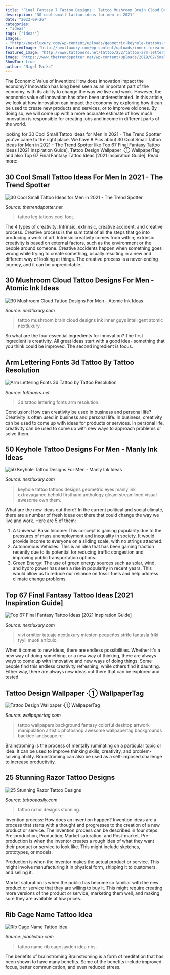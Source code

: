 ```yaml
---
title: "Final Fantasy 7 Tattoo Designs : Tattoo Mushroom Brain Cloud Designs Ink Inner Guys Intelligent Atomic Nextluxury"
description: "30 cool small tattoo ideas for men in 2021"
date: "2022-09-26"
categories:
- "ideas"
tags: ["ideas"]
images:
- "http://nextluxury.com/wp-content/uploads/geometric-keyhole-tattoos-for-guys-on-forearms.jpg"
featuredImage: "http://nextluxury.com/wp-content/uploads/inner-forearm-guys-mushroom-cloud-tattoo-designs.jpg"
featured_image: "http://www.tattooers.net/tattoo/252/tattoo-arm-lettering-fonts-3d.jpg"
image: "https://www.thetrendspotter.net/wp-content/uploads/2019/02/Small-Leg-Tattoo.jpg"
ShowToc: true
author: "Nigel Marks"
---
```



The Economic Value of Invention: How does innovation impact the economy?
Innovation has long been seen as an important part of the economy, with its ability to change the way we live and work. However, the economic value of innovation has often been underestimated. In this article, we look at how innovation can impact the economy by exploring how it can be used to create new products and services, or to improve old ones. By doing so, we will come up with a more accurate estimate of how much innovation is responsible for creating jobs and income in different parts of the world.

	

		
looking for 30 Cool Small Tattoo Ideas for Men in 2021 - The Trend Spotter you've came to the right place. We have 8 Pics about 30 Cool Small Tattoo Ideas for Men in 2021 - The Trend Spotter like Top 67 Final Fantasy Tattoo Ideas [2021 Inspiration Guide], Tattoo Design Wallpaper ·① WallpaperTag and also Top 67 Final Fantasy Tattoo Ideas [2021 Inspiration Guide]. Read more:
		
    
## 30 Cool Small Tattoo Ideas For Men In 2021 - The Trend Spotter

<img loading=lazy src="https://www.thetrendspotter.net/wp-content/uploads/2019/02/Small-Leg-Tattoo.jpg" onerror="this.onerror=null;this.src='https://tse4.mm.bing.net/th?id=OIP.rs7xOgj3y73xv7-KPkoIXgAAAA&amp;pid=15.1';" alt="30 Cool Small Tattoo Ideas for Men in 2021 - The Trend Spotter">

_Source: thetrendspotter.net_

>tattoo leg tattoos cool foot. 

	

The 4 types of creativity: Intrinsic, extrinsic, creative accident, and creative process.
Creative process is the sum total of all the steps that go into producing a work of art. Intrinsic creativity comes from within; extrinsic creativity is based on external factors, such as the environment or the people around someone. Creative accidents happen when something goes wrong while trying to create something, usually resulting in a new and different way of looking at things. The creative process is a never-ending journey, and it can be unpredictable.

    
## 30 Mushroom Cloud Tattoo Designs For Men - Atomic Ink Ideas

<img loading=lazy src="http://nextluxury.com/wp-content/uploads/inner-forearm-guys-mushroom-cloud-tattoo-designs.jpg" onerror="this.onerror=null;this.src='https://tse1.mm.bing.net/th?id=OIP.pCL4oIbJHHNZcCyAylzNjAHaHa&amp;pid=15.1';" alt="30 Mushroom Cloud Tattoo Designs For Men - Atomic Ink Ideas">

_Source: nextluxury.com_

>tattoo mushroom brain cloud designs ink inner guys intelligent atomic nextluxury. 

	

So what are the four essential ingredients for innovation? The first ingredient is creativity. All great ideas start with a good idea- something that you think could be improved. The second ingredient is focus.

    
## Arm Lettering Fonts 3d Tattoo By Tattoo Resolution

<img loading=lazy src="http://www.tattooers.net/tattoo/252/tattoo-arm-lettering-fonts-3d.jpg" onerror="this.onerror=null;this.src='https://tse2.mm.bing.net/th?id=OIP.JkgSKExMPvbv-HzUuc9CsgHaJ4&amp;pid=15.1';" alt="Arm Lettering Fonts 3d Tattoo by Tattoo Resolution">

_Source: tattooers.net_

>3d tattoo lettering fonts arm resolution. 

	

Conclusion: How can creativity be used in business and personal life?
Creativity is often used in business and personal life. In business, creativity can be used to come up with ideas for products or services. In personal life, creativity can be used to come up with new ways to approach problems or solve them.

    
## 50 Keyhole Tattoo Designs For Men - Manly Ink Ideas

<img loading=lazy src="http://nextluxury.com/wp-content/uploads/geometric-keyhole-tattoos-for-guys-on-forearms.jpg" onerror="this.onerror=null;this.src='https://tse1.mm.bing.net/th?id=OIP.d9TnatNSiGAe2Y6XVXR-5AAAAA&amp;pid=15.1';" alt="50 Keyhole Tattoo Designs For Men - Manly Ink Ideas">

_Source: nextluxury.com_

>keyhole tattoo tattoos designs geometric eyes manly ink extravagance behold firsthand anthology gleam streamlined visual awesome own them. 

	

What are the new ideas out there?
In the current political and social climate, there are a number of fresh ideas out there that could change the way we live and work. Here are 5 of them: 
1. A Universal Basic Income: This concept is gaining popularity due to the pressures of mass unemployment and inequality in society. It would provide income to everyone on a sliding scale, with no strings attached.
2. Autonomous Vehicles: This is an idea that has been gaining traction recently due to its potential for reducing traffic congestion and improving public transportation options.
3. Green Energy: The use of green energy sources such as solar, wind, and hydro power has seen a rise in popularity in recent years. This would allow us to reduce our reliance on fossil fuels and help address climate change problems.

    
## Top 67 Final Fantasy Tattoo Ideas [2021 Inspiration Guide]

<img loading=lazy src="https://nextluxury.com/wp-content/uploads/mens-leg-calf-final-fantasy-ix-vivi-ornitier-tattoo.jpg" onerror="this.onerror=null;this.src='https://tse2.mm.bing.net/th?id=OIP.x3NO09KFn5EjMbpfV1UwngHaJQ&amp;pid=15.1';" alt="Top 67 Final Fantasy Tattoo Ideas [2021 Inspiration Guide]">

_Source: nextluxury.com_

>vivi ornitier tatuaje nextluxury miesten pequeños strife fantasía friki tyyli muoti artículo. 

	

When it comes to new ideas, there are endless possibilities. Whether it's a new way of doing something, or a new way of thinking, there are always ways to come up with innovative and new ways of doing things. Some people find this endless creativity refreshing, while others find it daunting. Either way, there are always new ideas out there that can be explored and tested.

    
## Tattoo Design Wallpaper ·① WallpaperTag

<img loading=lazy src="https://wallpapertag.com/wallpaper/full/7/9/9/486873-tattoo-design-wallpaper-1920x1080-image.jpg" onerror="this.onerror=null;this.src='https://tse2.mm.bing.net/th?id=OIP._RyfFdn4Yx1JECs7cbLijQHaEK&amp;pid=15.1';" alt="Tattoo Design Wallpaper ·① WallpaperTag">

_Source: wallpapertag.com_

>tattoo wallpapers background fantasy colorful desktop artwork manipulation artistic photoshop awesome wallpapertag backgrounds backiee landscape re. 

	

Brainstroming is the process of mentally ruminating on a particular topic or idea. It can be used to improve thinking skills, creativity, and problem-solving ability. Brainstroming can also be used as a self-imposed challenge to increase productivity.

    
## 25 Stunning Razor Tattoo Designs

<img loading=lazy src="https://www.tattooeasily.com/wp-content/uploads/2013/08/razor-tattoo-17.jpg" onerror="this.onerror=null;this.src='https://tse3.mm.bing.net/th?id=OIP.U9utMNg_5JsEsFEvNT92cgHaKK&amp;pid=15.1';" alt="25 Stunning Razor Tattoo Designs">

_Source: tattooeasily.com_

>tattoo razor designs stunning. 

	

Invention process: How does an invention happen?
Invention ideas are a process that starts with a thought and progresses to the creation of a new product or service. The invention process can be described in four steps: Pre-production, Production, Market saturation, and Post-market.
Pre-production is when the inventor creates a rough idea of what they want their product or service to look like. This might include sketches, prototypes, or models.

Production is when the inventor makes the actual product or service. This might involve manufacturing it in physical form, shipping it to customers, and selling it.

Market saturation is when the public has become so familiar with the new product or service that they are willing to buy it. This might require creating more versions of the product or service, marketing them well, and making sure they are available at low prices.

    
## Rib Cage Name Tattoo Idea

<img loading=lazy src="https://www.joaoleitao.com/tattoo-name/wp-content/uploads/jayden-name-tattoo-design-men-ribs.jpg" onerror="this.onerror=null;this.src='https://tse3.mm.bing.net/th?id=OIP.70SEMlRS-gF8XcEcDWhiygHaJ4&amp;pid=15.1';" alt="Rib Cage Name Tattoo Idea">

_Source: joaoleitao.com_

>tattoo name rib cage jayden idea ribs. 

	

The benefits of brainstroming
Brainstroming is a form of meditation that has been shown to have many benefits. Some of the benefits include improved focus, better communication, and even reduced stress.

